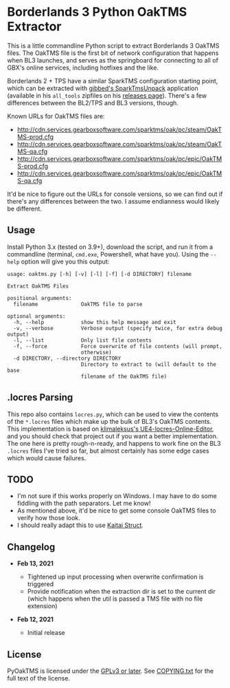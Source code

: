 Borderlands 3 Python OakTMS Extractor
=====================================

This is a little commandline Python script to extract Borderlands 3
OakTMS files.  The OakTMS file is the first bit of network configuration that
happens when BL3 launches, and serves as the springboard for connecting to all
of GBX's online services, including hotfixes and the like.

Borderlands 2 + TPS have a similar SparkTMS configuration starting point,
which can be extracted with [gibbed's SparkTmsUnpack](https://github.com/gibbed/Gibbed.Borderlands2/blob/master/projects/Gibbed.Borderlands2.SparkTmsUnpack/Program.cs)
application (available in his `all_tools` zipfiles on his
[releases page](https://github.com/gibbed/Gibbed.Borderlands2/releases)).
There's a few differences between the BL2/TPS and BL3 versions, though.

Known URLs for OakTMS files are:

- http://cdn.services.gearboxsoftware.com/sparktms/oak/pc/steam/OakTMS-prod.cfg
- http://cdn.services.gearboxsoftware.com/sparktms/oak/pc/steam/OakTMS-qa.cfg
- http://cdn.services.gearboxsoftware.com/sparktms/oak/pc/epic/OakTMS-prod.cfg
- http://cdn.services.gearboxsoftware.com/sparktms/oak/pc/epic/OakTMS-qa.cfg

It'd be nice to figure out the URLs for console versions, so we can find
out if there's any differences between the two.  I assume endianness would
likely be different.

Usage
-----

Install Python 3.x (tested on 3.9+), download the script, and run it from a
commandline (terminal, `cmd.exe`, Powershell, what have you).  Using the `--help`
option will give you this output:

    usage: oaktms.py [-h] [-v] [-l] [-f] [-d DIRECTORY] filename

    Extract OakTMS Files

    positional arguments:
      filename              OakTMS file to parse

    optional arguments:
      -h, --help            show this help message and exit
      -v, --verbose         Verbose output (specify twice, for extra debug output)
      -l, --list            Only list file contents
      -f, --force           Force overwrite of file contents (will prompt,
                            otherwise)
      -d DIRECTORY, --directory DIRECTORY
                            Directory to extract to (will default to the base
                            filename of the OakTMS file)

.locres Parsing
---------------

This repo also contains `locres.py`, which can be used to view the contents of
the `*.locres` files which make up the bulk of BL3's OakTMS contents.  This
implementation is based on [klimaleksus's UE4-locres-Online-Editor](https://github.com/klimaleksus/UE4-locres-Online-Editor),
and you should check that project out if you want a better implementation.
The one here is pretty rough-n-ready, and happens to work fine on the BL3
`.locres` files I've tried so far, but almost certainly has some edge cases
which would cause failures.

TODO
----

- I'm not sure if this works properly on Windows.  I may have to do some
  fiddling with the path separators.  Let me know!
- As mentioned above, it'd be nice to get some console OakTMS files to verify
  how those look.
- I should really adapt this to use [Kaitai Struct](https://kaitai.io/).

Changelog
---------

- **Feb 13, 2021**
  - Tightened up input processing when overwrite confirmation is triggered
  - Provide notification when the extraction dir is set to the current dir
    (which happens when the util is passed a TMS file with no file extension)

- **Feb 12, 2021**
  - Initial release

License
-------

PyOakTMS is licensed under the [GPLv3 or later](https://www.gnu.org/licenses/quick-guide-gplv3.html).
See [COPYING.txt](COPYING.txt) for the full text of the license.

